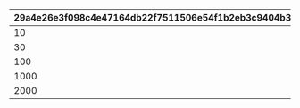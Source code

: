 |29a4e26e3f098c4e47164db22f7511506e54f1b2eb3c9404b30f7bce586f5557|6d12f7c1f860c0590de68bc73357723763d92b67af62bb6d4233a3c913f6a490|e5dc5112dd84325ccf852884be9ec9753661b56fb35369d2aad4342be5beeb00|
| --- | --- | --- |
|10|1|50|
|30|2|150|
|100|3|500|
|1000|4|5000|
|2000|5|10000|